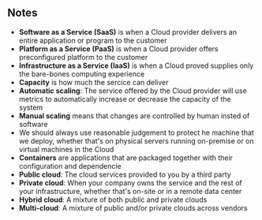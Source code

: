 ## Notes

* **Software as a Service (SaaS)** is when a Cloud provider delivers an entire application or program to the customer
* **Platform as a Service (PaaS)** is when a Cloud provider offers preconfigured platform to the customer
* **Infrastructure as a Service (IaaS)** is when a Cloud proved supplies only the bare-bones computing experience
* **Capacity** is how much the sercice can deliver
* **Automatic scaling**: The service offered by the Cloud provider will use metrics to automatically increase or decrease the capacity of the system
* **Manual scaling** means that changes are controlled by human insted of software
* We should always use reasonable judgement to protect he machine that we deploy, whether that's on physical servers running on-premise or on virtual machines in the Cloud
* **Containers** are applications that are packaged together with their configuration and dependencie
* **Public cloud**: The cloud services provided to you by a third party
* **Private cloud**: When your company owns the service and the rest of your infrastructure, whether that's on-site or in a remote data center
* **Hybrid cloud**: A mixture of both public and private clouds
* **Multi-cloud**: A mixture of public and/or private clouds across vendors